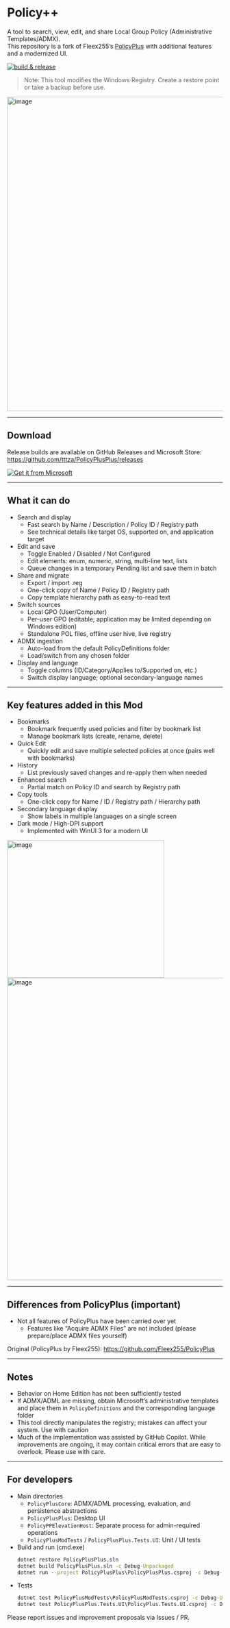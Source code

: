 # Policy++

A tool to search, view, edit, and share Local Group Policy (Administrative Templates/ADMX).  
This repository is a fork of Fleex255’s [PolicyPlus](https://github.com/Fleex255/PolicyPlus) with additional features and a modernized UI.

[![build & release](https://github.com/tttza/PolicyPlusPlus/actions/workflows/publish.yml/badge.svg)](https://github.com/tttza/PolicyPlusPlus/actions/workflows/publish.yml)

> Note: This tool modifies the Windows Registry. Create a restore point or take a backup before use.

<img width="1227" height="734" alt="image" src="https://github.com/user-attachments/assets/85dc1ad5-e970-4813-bdc8-89c18588ef40" />

---

## Download

Release builds are available on GitHub Releases and Microsoft Store:  
https://github.com/tttza/PolicyPlusPlus/releases

[![Get it from Microsoft](https://get.microsoft.com/images/en-us%20dark.svg)](https://apps.microsoft.com/detail/9NJC1R1PGVF2?referrer=appbadge&cid=gh&mode=full)

---

## What it can do

- Search and display
  - Fast search by Name / Description / Policy ID / Registry path
  - See technical details like target OS, supported on, and application target
- Edit and save
  - Toggle Enabled / Disabled / Not Configured
  - Edit elements: enum, numeric, string, multi-line text, lists
  - Queue changes in a temporary Pending list and save them in batch
- Share and migrate
  - Export / import .reg
  - One-click copy of Name / Policy ID / Registry path
  - Copy template hierarchy path as easy-to-read text
- Switch sources
  - Local GPO (User/Computer)
  - Per-user GPO (editable; application may be limited depending on Windows edition)
  - Standalone POL files, offline user hive, live registry
- ADMX ingestion
  - Auto-load from the default PolicyDefinitions folder
  - Load/switch from any chosen folder
- Display and language
  - Toggle columns (ID/Category/Applies to/Supported on, etc.)
  - Switch display language; optional secondary-language names

---

## Key features added in this Mod

- Bookmarks
  - Bookmark frequently used policies and filter by bookmark list
  - Manage bookmark lists (create, rename, delete)
- Quick Edit
  - Quickly edit and save multiple selected policies at once (pairs well with bookmarks)
- History
  - List previously saved changes and re-apply them when needed
- Enhanced search
  - Partial match on Policy ID and search by Registry path
- Copy tools
  - One-click copy for Name / ID / Registry path / Hierarchy path
- Secondary language display
  - Show labels in multiple languages on a single screen
- Dark mode / High-DPI support
  - Implemented with WinUI 3 for a modern UI

<img width="367" height="321" alt="image" src="https://github.com/user-attachments/assets/c9e33042-60d0-4b47-871b-fe7e1bc3ef75" />
<img width="1671" height="706" alt="image" src="https://github.com/user-attachments/assets/9699590e-966f-478e-8d84-c828b9b8ef90" />

---

## Differences from PolicyPlus (important)

- Not all features of PolicyPlus have been carried over yet
  - Features like “Acquire ADMX Files” are not included (please prepare/place ADMX files yourself)

Original (PolicyPlus by Fleex255): https://github.com/Fleex255/PolicyPlus

---

## Notes

- Behavior on Home Edition has not been sufficiently tested
- If ADMX/ADML are missing, obtain Microsoft’s administrative templates and place them in `PolicyDefinitions` and the corresponding language folder
- This tool directly manipulates the registry; mistakes can affect your system. Use with caution
- Much of the implementation was assisted by GitHub Copilot. While improvements are ongoing, it may contain critical errors that are easy to overlook. Please use with care.

---

## For developers

- Main directories
  - `PolicyPlusCore`: ADMX/ADML processing, evaluation, and persistence abstractions
  - `PolicyPlusPlus`: Desktop UI
  - `PolicyPPElevationHost`: Separate process for admin-required operations
  - `PolicyPlusModTests` / `PolicyPlusPlus.Tests.UI`: Unit / UI tests
- Build and run (cmd.exe)
  ```cmd
  dotnet restore PolicyPlusPlus.sln
  dotnet build PolicyPlusPlus.sln -c Debug-Unpackaged
  dotnet run --project PolicyPlusPlus\PolicyPlusPlus.csproj -c Debug-Unpackaged
  ```
- Tests
  ```cmd
  dotnet test PolicyPlusModTests\PolicyPlusModTests.csproj -c Debug-Unpackaged
  dotnet test PolicyPlusPlus.Tests.UI\PolicyPlus.Tests.UI.csproj -c Debug-Unpackaged -- --stop-on-fail on
  ```

Please report issues and improvement proposals via Issues / PR.

